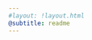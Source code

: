 ```yaml
---
#layout: !layout.html
@subtitle: readme
---
```


<!-- #include !readme/intro.md -->
<!-- #include !readme/saas.md -->
<!-- #include !readme/plans.md -->
<!-- #include !readme/FAQs.md -->
<!-- #include !readme/office_hours.md -->
<!-- #include !readme/collaborations.md -->
<!-- #include !readme/tools.md -->
<!-- #include !readme/previous_clients.md -->

